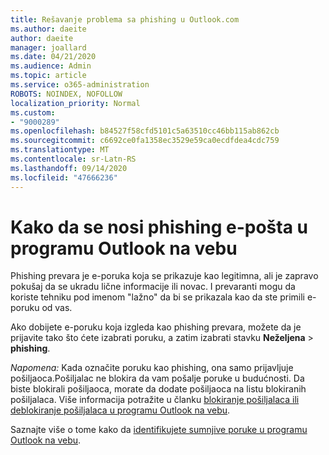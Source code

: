 ```yaml
---
title: Rešavanje problema sa phishing u Outlook.com
ms.author: daeite
author: daeite
manager: joallard
ms.date: 04/21/2020
ms.audience: Admin
ms.topic: article
ms.service: o365-administration
ROBOTS: NOINDEX, NOFOLLOW
localization_priority: Normal
ms.custom:
- "9000289"
ms.openlocfilehash: b84527f58cfd5101c5a63510cc46bb115ab862cb
ms.sourcegitcommit: c6692ce0fa1358ec3529e59ca0ecdfdea4cdc759
ms.translationtype: MT
ms.contentlocale: sr-Latn-RS
ms.lasthandoff: 09/14/2020
ms.locfileid: "47666236"
---
```

# <a name="how-to-deal-with-a-phishing-email-in-outlook-on-the-web"></a>Kako da se nosi phishing e-pošta u programu Outlook na vebu

Phishing prevara je e-poruka koja se prikazuje kao legitimna, ali je zapravo pokušaj da se ukradu lične informacije ili novac. I prevaranti mogu da koriste tehniku pod imenom "lažno" da bi se prikazala kao da ste primili e-poruku od vas.

Ako dobijete e-poruku koja izgleda kao phishing prevara, možete da je prijavite tako što ćete izabrati poruku, a zatim izabrati stavku **Neželjena**  >  **phishing**.

*Napomena:* Kada označite poruku kao phishing, ona samo prijavljuje pošiljaoca.Pošiljalac ne blokira da vam pošalje poruke u budućnosti. Da biste blokirali pošiljaoca, morate da dodate pošiljaoca na listu blokiranih pošiljalaca. Više informacija potražite u članku [blokiranje pošiljalaca ili deblokiranje pošiljalaca u programu Outlook na vebu](https://support.office.com/article/9bf812d4-6995-4d19-901a-76d6e26939b0).

Saznajte više o tome kako da [identifikujete sumnjive poruke u programu Outlook na vebu](https://support.office.com/article/3d44102b-6ce3-4f7c-a359-b623bec82206).